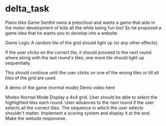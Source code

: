# delta_task
Piano tiles Game
Senthil owns a preschool and wants a game that aids in the motor development of kids all the while being fun too! So he proposed a game idea that he wants you to develop into a website.

Game Logic
A random tile of the grid should light up (or any other effects).

If the user clicks on the correct tile, it should proceed to the next round where along with the last round's tiles, one more tile should light up sequentially.

This should continue until the user clicks on one of the wrong tiles or till all tiles of the grid are used.

A demo of the game (normal mode) Demo video here

Modes
Normal Mode
Display a 4x4 grid.
User should be able to select the highlighted tiles each round.
User advances to the next round if the user selects all the correct tiles. The sequence in which the user selects shouldn't matter.
Implement a scoring system and display it at the end.
Make the website responsive.
